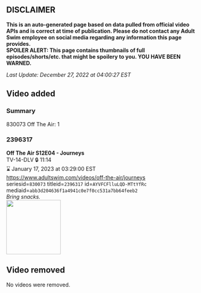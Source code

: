 ## DISCLAIMER
**This is an auto-generated page based on data pulled from official video APIs and is correct at time of publication. Please do not contact any Adult Swim employee on social media regarding any information this page provides.**  
**SPOILER ALERT: This page contains thumbnails of full episodes/shorts/etc. that might be spoilery to you. YOU HAVE BEEN WARNED.**  

_Last Update: December 27, 2022 at 04:00:27 EST_
## Video added
### Summary
830073 Off The Air: 1  
### 2396317
**Off The Air S12E04 - Journeys**  
TV-14-DLV 🔒 11:14  
⌛ January 17, 2023 at 03:29:00 EST  
https://www.adultswim.com/videos/off-the-air/journeys  
seriesid=`830073` titleid=`2396317` id=`AYVFCFlluLQD-MTtYfRc` mediaid=`abb3d204636f1a4941c0e7f0cc531a7bb64feeb2`  
_Bring snacks._  
<a href="https://media.cdn.adultswim.com/uploads/20221226/thumbnails/2_2212261324146-offtheair1204Still001tiny.png"><img src="https://media.cdn.adultswim.com/uploads/20221226/thumbnails/2_2212261324146-offtheair1204Still001tiny.png" height="144px" /></a>
## Video removed
No videos were removed.  
